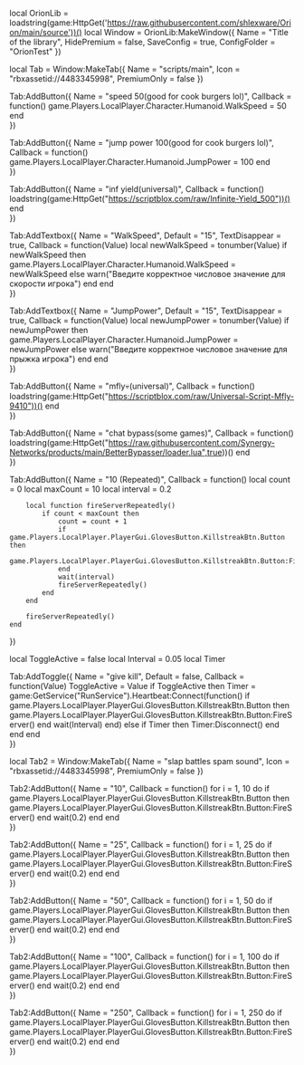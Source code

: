 local OrionLib = loadstring(game:HttpGet('https://raw.githubusercontent.com/shlexware/Orion/main/source'))()
local Window = OrionLib:MakeWindow({
    Name = "Title of the library",
    HidePremium = false,
    SaveConfig = true,
    ConfigFolder = "OrionTest"
})

local Tab = Window:MakeTab({
    Name = "scripts/main",
    Icon = "rbxassetid://4483345998",
    PremiumOnly = false
})

Tab:AddButton({
    Name = "speed 50(good for cook burgers lol)",
    Callback = function()
        game.Players.LocalPlayer.Character.Humanoid.WalkSpeed = 50
    end    
})

Tab:AddButton({
    Name = "jump power 100(good for cook burgers lol)",
    Callback = function()
        game.Players.LocalPlayer.Character.Humanoid.JumpPower = 100
    end    
})

Tab:AddButton({
    Name = "inf yield(universal)",
    Callback = function()
        loadstring(game:HttpGet("https://scriptblox.com/raw/Infinite-Yield_500"))()
    end    
})

Tab:AddTextbox({
    Name = "WalkSpeed",
    Default = "15",
    TextDisappear = true,
    Callback = function(Value)
        local newWalkSpeed = tonumber(Value)
        if newWalkSpeed then
            game.Players.LocalPlayer.Character.Humanoid.WalkSpeed = newWalkSpeed
        else
            warn("Введите корректное числовое значение для скорости игрока")
        end
    end	  
})

Tab:AddTextbox({
    Name = "JumpPower",
    Default = "15",
    TextDisappear = true,
    Callback = function(Value)
        local newJumpPower = tonumber(Value)
        if newJumpPower then
            game.Players.LocalPlayer.Character.Humanoid.JumpPower = newJumpPower
        else
            warn("Введите корректное числовое значение для прыжка игрока")
        end
    end	  
})

Tab:AddButton({
    Name = "mfly💀(universal)",
    Callback = function()
        loadstring(game:HttpGet("https://scriptblox.com/raw/Universal-Script-Mfly-9410"))()
    end    
})

Tab:AddButton({
    Name = "chat bypass(some games)",
    Callback = function()
        loadstring(game:HttpGet("https://raw.githubusercontent.com/Synergy-Networks/products/main/BetterBypasser/loader.lua",true))()
    end    
})

Tab:AddButton({
    Name = "10 (Repeated)",
    Callback = function()
        local count = 0
        local maxCount = 10
        local interval = 0.2

        local function fireServerRepeatedly()
            if count < maxCount then
                count = count + 1
                if game.Players.LocalPlayer.PlayerGui.GlovesButton.KillstreakBtn.Button then
                    game.Players.LocalPlayer.PlayerGui.GlovesButton.KillstreakBtn.Button:FireServer()
                end
                wait(interval)
                fireServerRepeatedly()
            end
        end

        fireServerRepeatedly()
    end    
})

local ToggleActive = false
local Interval = 0.05
local Timer

Tab:AddToggle({
    Name = "give kill",
    Default = false,
    Callback = function(Value)
        ToggleActive = Value
        if ToggleActive then
            Timer = game:GetService("RunService").Heartbeat:Connect(function()
                if game.Players.LocalPlayer.PlayerGui.GlovesButton.KillstreakBtn.Button then
                    game.Players.LocalPlayer.PlayerGui.GlovesButton.KillstreakBtn.Button:FireServer()
                end
                wait(Interval)
            end)
        else
            if Timer then
                Timer:Disconnect()
            end
        end
    end    
})

local Tab2 = Window:MakeTab({
    Name = "slap battles spam sound",
    Icon = "rbxassetid://4483345998",
    PremiumOnly = false
})

Tab2:AddButton({
    Name = "10",
    Callback = function()
        for i = 1, 10 do
            if game.Players.LocalPlayer.PlayerGui.GlovesButton.KillstreakBtn.Button then
                game.Players.LocalPlayer.PlayerGui.GlovesButton.KillstreakBtn.Button:FireServer()
            end
            wait(0.2)
        end
    end    
})

Tab2:AddButton({
    Name = "25",
    Callback = function()
        for i = 1, 25 do
            if game.Players.LocalPlayer.PlayerGui.GlovesButton.KillstreakBtn.Button then
                game.Players.LocalPlayer.PlayerGui.GlovesButton.KillstreakBtn.Button:FireServer()
            end
            wait(0.2)
        end
    end    
})

Tab2:AddButton({
    Name = "50",
    Callback = function()
        for i = 1, 50 do
            if game.Players.LocalPlayer.PlayerGui.GlovesButton.KillstreakBtn.Button then
                game.Players.LocalPlayer.PlayerGui.GlovesButton.KillstreakBtn.Button:FireServer()
            end
            wait(0.2)
        end
    end    
})

Tab2:AddButton({
    Name = "100",
    Callback = function()
        for i = 1, 100 do
            if game.Players.LocalPlayer.PlayerGui.GlovesButton.KillstreakBtn.Button then
                game.Players.LocalPlayer.PlayerGui.GlovesButton.KillstreakBtn.Button:FireServer()
            end
            wait(0.2)
        end
    end    
})

Tab2:AddButton({
    Name = "250",
    Callback = function()
        for i = 1, 250 do
            if game.Players.LocalPlayer.PlayerGui.GlovesButton.KillstreakBtn.Button then
                game.Players.LocalPlayer.PlayerGui.GlovesButton.KillstreakBtn.Button:FireServer()
            end
            wait(0.2)
        end
    end    
})
